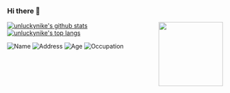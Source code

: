 ### Hi there 👋



<img src="https://cdn.jsdelivr.net/gh/unluckynike/blogimg/images/pictures/logo-img.png" align="right" height="150">


[![unluckynike's github stats](https://github-readme-stats.vercel.app/api?username=unluckynike&show_icons=true&title_color=ffffff&icon_color=bb2acf&text_color=daf7dc&bg_color=009999)](https://github.com/unluckynike)
<br>
[![unluckynike's top langs](https://github-readme-stats.vercel.app/api/top-langs/?username=unluckynike&layout=compact)](https://github.com/unluckynike/github-readme-stats)

![Name](https://img.shields.io/badge/Name-WuLiZeng-orange) ![Address](https://img.shields.io/badge/Address-DaLian-yellowgreen) ![Age](https://img.shields.io/badge/Age-21-blue)  ![Occupation](https://img.shields.io/badge/Occupation-Student-lightgrey)



<!--
**unluckynike/unluckynike** is a ✨ _special_ ✨ repository because its `README.md` (this file) appears on your GitHub profile.

Here are some ideas to get you started:

- 🔭 I’m currently working on ...
- 🌱 I’m currently learning ...
- 👯 I’m looking to collaborate on ...
- 🤔 I’m looking for help with ...
- 💬 Ask me about ...
- 📫 How to reach me: ...
- 😄 Pronouns: ...
- ⚡ Fun fact: ...
-->

